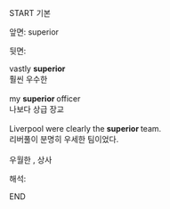 START
기본

앞면:
superior


뒷면:
<div>vastly <b>superior </b></div><div>훨씬 우수한</div><div><br></div><div><div>my <b>superior </b>officer </div><div>나보다 상급 장교</div></div><div><br></div><div><div>Liverpool were clearly the <b>superior </b>team. </div><div><div>리버풀이 분명히 우세한 팀이었다.</div></div></div><div><br></div><div>우월한 , 상사</div>


해석:

END